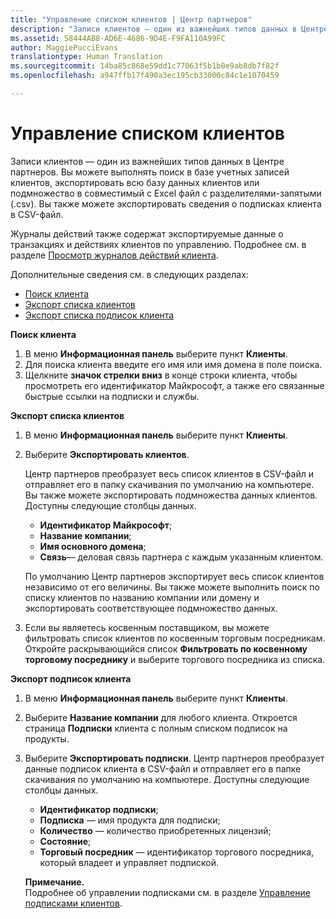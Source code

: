```yaml
---
title: "Управление списком клиентов | Центр партнеров"
description: "Записи клиентов — один из важнейших типов данных в Центре партнеров."
ms.assetid: 58444AB8-AD6E-4686-9D4E-F9FA110A99FC
author: MaggiePucciEvans
translationtype: Human Translation
ms.sourcegitcommit: 14ba85c868e59dd1c77063f5b1b0e9ab8db7f82f
ms.openlocfilehash: a947ffb17f490a3ec195cb33000c84c1e1070459

---
```


# Управление списком клиентов


Записи клиентов — один из важнейших типов данных в Центре партнеров. Вы можете выполнять поиск в базе учетных записей клиентов, экспортировать всю базу данных клиентов или подмножество в совместимый с Excel файл с разделителями-запятыми (.csv). Вы также можете экспортировать сведения о подписках клиента в CSV-файл.

Журналы действий также содержат экспортируемые данные о транзакциях и действиях клиентов по управлению. Подробнее см. в разделе [Просмотр журналов действий клиента](#pc-cloud-sltn-provider-activity-logs).

Дополнительные сведения см. в следующих разделах:

-   [Поиск клиента](#see-your-customer-list-viewcustomerlist)
-   [Экспорт списка клиентов](#see-your-customer-list-exportcustomerlist)
-   [Экспорт списка подписок клиента](#see-your-customer-list-exportsubscriptions)

<a href="" id="viewcustomerlist"></a>
**Поиск клиента**

1.  В меню **Информационная панель** выберите пункт **Клиенты**.
2.  Для поиска клиента введите его имя или имя домена в поле поиска.
3.  Щелкните **значок стрелки вниз** в конце строки клиента, чтобы просмотреть его идентификатор Майкрософт, а также его связанные быстрые ссылки на подписки и службы.

<a href="" id="exportcustomerlist"></a>
**Экспорт списка клиентов**

1.  В меню **Информационная панель** выберите пункт **Клиенты**.
2.  Выберите **Экспортировать клиентов**.

    Центр партнеров преобразует весь список клиентов в CSV-файл и отправляет его в папку скачивания по умолчанию на компьютере. Вы также можете экспортировать подмножества данных клиентов. Доступны следующие столбцы данных.

    -   **Идентификатор Майкрософт**;
    -   **Название компании**;
    -   **Имя основного домена**;
    -   **Связь**— деловая связь партнера с каждым указанным клиентом.

    По умолчанию Центр партнеров экспортирует весь список клиентов независимо от его величины. Вы также можете выполнить поиск по списку клиентов по названию компании или домену и экспортировать соответствующее подмножество данных.

3.  Если вы являетесь косвенным поставщиком, вы можете фильтровать список клиентов по косвенным торговым посредникам. Откройте раскрывающийся список **Фильтровать по косвенному торговому посреднику** и выберите торгового посредника из списка.

<a href="" id="exportsubscriptions"></a>
**Экспорт подписок клиента**

1.  В меню **Информационная панель** выберите пункт **Клиенты**.
2.  Выберите **Название компании** для любого клиента. Откроется страница **Подписки** клиента с полным списком подписок на продукты.
3.  Выберите **Экспортировать подписки**. Центр партнеров преобразует данные подписок клиента в CSV-файл и отправляет его в папке скачивания по умолчанию на компьютере. Доступны следующие столбцы данных.
    -   **Идентификатор подписки**;
    -   **Подписка** — имя продукта для подписки;
    -   **Количество** — количество приобретенных лицензий;
    -   **Состояние**;
    -   **Торговый посредник** — идентификатор торгового посредника, который владеет и управляет подпиской.

    **Примечание.**  
    Подробнее об управлении подписками см. в разделе [Управление подписками клиентов](#pc-cloud-sltn-provider-adding-and-managing-customers--subscriptions).

     

 

 






<!--HONumber=Nov16_HO4-->


